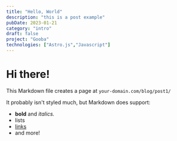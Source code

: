 ```yaml
---
title: "Hello, World"
description: "this is a post example"
pubDate: 2023-01-21
category: "intro"
draft: false
project: "Gooba"
technologies: ["Astro.js","Javascript"]
---
```


# Hi there!

This Markdown file creates a page at `your-domain.com/blog/post1/`

It probably isn't styled much, but Markdown does support:

- **bold** and _italics._
- lists
- [links](https://astro.build)
- and more!
